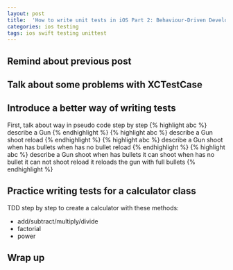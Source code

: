 ```yaml
---
layout: post
title:  'How to write unit tests in iOS Part 2: Behaviour-Driven Development (BDD)'
categories: ios testing
tags: ios swift testing unittest
---
```


## Remind about previous post

## Talk about some problems with XCTestCase

## Introduce a better way of writing tests

First, talk about way in pseudo code step by step
{% highlight abc %}
describe a Gun
{% endhighlight %}
{% highlight abc %}
describe a Gun
  shoot
  reload
{% endhighlight %}
{% highlight abc %}
describe a Gun
  shoot
    when has bullets
    when has no bullet
  reload
{% endhighlight %}
{% highlight abc %}
describe a Gun
  shoot
    when has bullets
      it can shoot
    when has no bullet
      it can not shoot
  reload
    it reloads the gun with full bullets
{% endhighlight %}

## Practice writing tests for a calculator class

TDD step by step to create a calculator with these methods:

* add/subtract/multiply/divide
* factorial
* power

## Wrap up
